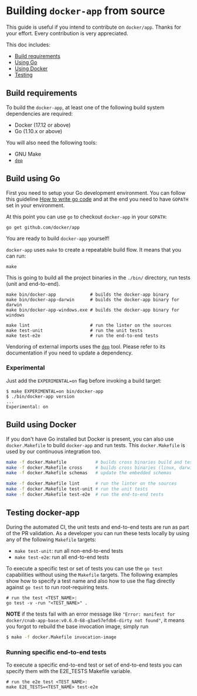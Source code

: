 # Building `docker-app` from source

This guide is useful if you intend to contribute on `docker/app`. Thanks for your
effort. Every contribution is very appreciated.

This doc includes:
* [Build requirements](#build-requirements)
* [Using Go](#build-using-go)
* [Using Docker](#build-using-docker)
* [Testing](#testing-docker-app)

## Build requirements

To build the `docker-app`, at least one of the following build system
dependencies are required:

* Docker (17.12 or above)
* Go (1.10.x or above)

You will also need the following tools:

* GNU Make
* [`dep`](https://github.com/golang/dep)

## Build using Go

First you need to setup your Go development environment. You can follow this
guideline [How to write go code](https://golang.org/doc/code.html) and at the
end you need to have `GOPATH` set in your environment.

At this point you can use `go` to checkout `docker-app` in your `GOPATH`:

```console
go get github.com/docker/app
```

You are ready to build `docker-app` yourself!

`docker-app` uses `make` to create a repeatable build flow. It means that you
can run:

```console
make
```

This is going to build all the project binaries in the `./bin/`
directory, run tests (unit and end-to-end).

```console
make bin/docker-app             # builds the docker-app binary
make bin/docker-app-darwin      # builds the docker-app binary for darwin
make bin/docker-app-windows.exe # builds the docker-app binary for windows

make lint                       # run the linter on the sources
make test-unit                  # run the unit tests
make test-e2e                   # run the end-to-end tests
```

Vendoring of external imports uses the [`dep`](https://github.com/golang/dep) tool.
Please refer to its documentation if you need to update a dependency.

### Experimental

Just add the `EXPERIMENTAL=on` flag before invoking a build target:
```console
$ make EXPERIMENTAL=on bin/docker-app
$ ./bin/docker-app version
...
Experimental: on
```

## Build using Docker

If you don't have Go installed but Docker is present, you can also use
`docker.Makefile` to build `docker-app` and run tests. This
`docker.Makefile` is used by our continuous integration too.

```sh
make -f docker.Makefile           # builds cross binaries build and tests
make -f docker.Makefile cross     # builds cross binaries (linux, darwin, windows)
make -f docker.Makefile schemas   # update the embedded schemas

make -f docker.Makefile lint      # run the linter on the sources
make -f docker.Makefile test-unit # run the unit tests
make -f docker.Makefile test-e2e  # run the end-to-end tests
```

## Testing docker-app

During the automated CI, the unit tests and end-to-end tests are run as
part of the PR validation. As a developer you can run these tests
locally by using any of the following `Makefile` targets:

- `make test-unit`: run all non-end-to-end tests
- `make test-e2e`: run all end-to-end tests

To execute a specific test or set of tests you can use the `go test`
capabilities without using the `Makefile` targets. The following
examples show how to specify a test name and also how to use the flag
directly against `go test` to run root-requiring tests.

```console
# run the test <TEST_NAME>:
go test -v -run "<TEST_NAME>" .
```

**NOTE** if the tests fail with an error message like `"Error: manifest
for docker/cnab-app-base:v0.6.0-68-g3ae57efdb6-dirty not found"`, it means
you forgot to rebuild the base invocation image, simply run

```sh
$ make -f docker.Makefile invocation-image
```

### Running specific end-to-end tests

To execute a specific end-to-end test or set of end-to-end tests you can specify
them with the E2E_TESTS Makefile variable.

```console
# run the e2e test <TEST_NAME>:
make E2E_TESTS=<TEST_NAME> test-e2e
```
